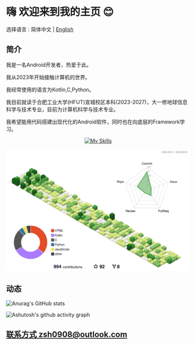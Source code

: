 # 嗨 欢迎来到我的主页 😊
选择语言 : 简体中文 | [English](/README-EN.md)

## 简介 
我是一名Android开发者，热爱于此。

我从2023年开始接触计算机的世界。

我经常使用的语言为Kotlin,C,Python。

我目前就读于合肥工业大学(HFUT)宣城校区本科(2023-2027)，大一修地球信息科学与技术专业，目前为计算机科学与技术专业。

我希望能用代码搭建出现代化的Android软件，同时也在向底层的Framework学习。

<div align="center">

[![My Skills](https://go-skill-icons.vercel.app/api/icons?i=android,jetpackcompose,spring,c,java,kotlin&theme=light)](https://github.com/Chiu-xaH/HFUT-Schedule/releases/latest)
</div>

![](./profile-3d-contrib/profile-green-animate.svg)

## 动态
![Anurag's GitHub stats](https://github-readme-stats.vercel.app/api?username=Chiu-xaH&show_icons=true&count_private=true&locale=cn&hide_title=true)

![Ashutosh's github activity graph](https://github-readme-activity-graph.vercel.app/graph?username=Chiu-xaH&custom_title=贡献图)

## [联系方式 zsh0908@outlook.com](zsh0908@outlook.com)



